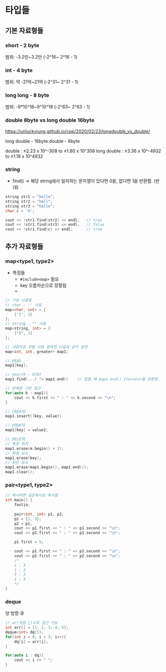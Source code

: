 # 타입들

## 기본 자료형들

### short - 2 byte

범위: -3.2만~3.2만 (-2^16~ 2^16 - 1)

### int - 4 byte

범위: 약 -21억~21억 (-2^31~ 2^31 - 1)

### long long - 8 byte

범위: -9*10^18~9^10^18 (-2^63~ 2^63 - 1)

### double 8byte vs long double 16byte

<https://unluckyjung.github.io/cpp/2020/02/23/longdouble_vs_double/>

long double - 16byte
double - 8byte

double : ±2.23 x 10^-308 to ±1.80 x 10^308
long double : ±3.36 x 10^-4932 to ±1.18 x 10^4932

### string

- find() -> 해당 string에서 일치하는 문자열이 있다면 0을, 없다면 1을 반환함. (반대)

```cpp
string str1 = "hello";
string str2 = "hell";
string str3 = "hallo";
char c = 'h';

cout << !str1.find(str2) << endl;   // true
cout << !str1.find(str3) << endl;   // false
cout << !str1.find(c) << endl;      // true
```

## 추가 자료형들

### map<type1, type2>

- 특징들
  - `#include<map>` 필요
  - key 오름차순으로 정렬됨
  -

```cpp
// 기본 사용법
// char - '' 사용
map<char, int> = {
    {'1', 1}
};
// string - "" 사용
map<string, int> = {
    {"1", 1}
};

// 내림차순 정렬 사용 원하면 다음과 같이 설정
map<int, int, greater> map1;

// READ
map1[key];

// search - O(N)
map1.find(...) != map1.end()    // 없을 떄 map1.end() iterator를 반환함.

// 반복문 기반 접근
for(auto k : map1){
    cout << k.first << " : " << k.second << "\n";
}

// CREATE
map1.insert({key, value})

// UPDATE
map1[key] = value2;

// DELETE
// 특정 위치
map1.erase(m.begin() + 2);
// 특정 요소
map1.erase(key);
// 모든 요소
map1.erase(map1.begin(), map1.end());
map1.clear();

```

### pair<type1, type2>

```cpp
// 복사하면 깊은복사로 복사됨
int main() {
    fastio;
    
    pair<int, int> p1, p2;
    p1 = {1, 3};
    p2 = p1;
    cout << p1.first << " : " << p1.second << "\n";
    cout << p2.first << " : " << p2.second << "\n";

    p1.first = 5;

    cout << p1.first << " : " << p1.second << "\n";
    cout << p2.first << " : " << p2.second << "\n";
    /*
    1 : 3
    1 : 3
    5 : 3
    1 : 3
    */
}
```

### deque<type>

양 방향 큐

```cpp
// arr처럼 []으로 접근 가능
int arr[] = {1, 2, 3, 4, 5};
deque<int> dq(5);
for(int i = 0; i < 5; i++){
    dq[i] = arr[i];
}

for(auto i : dq){
    cout << i << " ";
}

```

